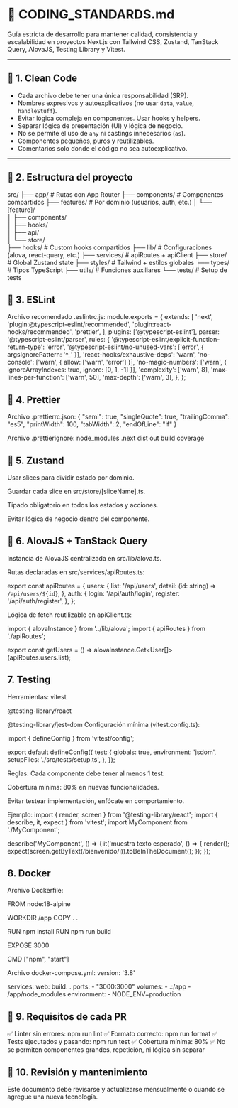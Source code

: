 # 🧼 CODING_STANDARDS.md

Guía estricta de desarrollo para mantener calidad, consistencia y escalabilidad en proyectos Next.js con Tailwind CSS, Zustand, TanStack Query, AlovaJS, Testing Library y Vitest.

---

## 🔹 1. Clean Code

- Cada archivo debe tener una única responsabilidad (SRP).
- Nombres expresivos y autoexplicativos (no usar `data`, `value`, `handleStuff`).
- Evitar lógica compleja en componentes. Usar hooks y helpers.
- Separar lógica de presentación (UI) y lógica de negocio.
- No se permite el uso de `any` ni castings innecesarios (`as`).
- Componentes pequeños, puros y reutilizables.
- Comentarios solo donde el código no sea autoexplicativo.

---

## 🔹 2. Estructura del proyecto

src/
├── app/ # Rutas con App Router
├── components/ # Componentes compartidos
├── features/ # Por dominio (usuarios, auth, etc.)
│ └── [feature]/  
│ ├── components/  
│ ├── hooks/  
│ ├── api/  
│ └── store/  
├── hooks/ # Custom hooks compartidos
├── lib/ # Configuraciones (alova, react-query, etc.)
├── services/ # apiRoutes + apiClient
├── store/ # Global Zustand state
├── styles/ # Tailwind + estilos globales
├── types/ # Tipos TypeScript
├── utils/ # Funciones auxiliares
└── tests/ # Setup de tests

## 🔹 3. ESLint

Archivo recomendado .eslintrc.js:
module.exports = {
extends: [
'next',
'plugin:@typescript-eslint/recommended',
'plugin:react-hooks/recommended',
'prettier',
],
plugins: ['@typescript-eslint'],
parser: '@typescript-eslint/parser',
rules: {
'@typescript-eslint/explicit-function-return-type': 'error',
'@typescript-eslint/no-unused-vars': ['error', { argsIgnorePattern: '^_' }],
'react-hooks/exhaustive-deps': 'warn',
'no-console': ['warn', { allow: ['warn', 'error'] }],
'no-magic-numbers': ['warn', { ignoreArrayIndexes: true, ignore: [0, 1, -1] }],
'complexity': ['warn', 8],
'max-lines-per-function': ['warn', 50],
'max-depth': ['warn', 3],
},
};

## 🔹 4. Prettier

Archivo .prettierrc.json:
{
"semi": true,
"singleQuote": true,
"trailingComma": "es5",
"printWidth": 100,
"tabWidth": 2,
"endOfLine": "lf"
}

Archivo .prettierignore:
node_modules
.next
dist
out
build
coverage

## 🔹 5. Zustand

Usar slices para dividir estado por dominio.

Guardar cada slice en src/store/[sliceName].ts.

Tipado obligatorio en todos los estados y acciones.

Evitar lógica de negocio dentro del componente.

## 🔹 6. AlovaJS + TanStack Query

Instancia de AlovaJS centralizada en src/lib/alova.ts.

Rutas declaradas en src/services/apiRoutes.ts:

export const apiRoutes = {
users: {
list: '/api/users',
detail: (id: string) => `/api/users/${id}`,
},
auth: {
login: '/api/auth/login',
register: '/api/auth/register',
},
};

Lógica de fetch reutilizable en apiClient.ts:

import { alovaInstance } from '../lib/alova';
import { apiRoutes } from './apiRoutes';

export const getUsers = () => alovaInstance.Get<User[]>(apiRoutes.users.list);

## 7. Testing

Herramientas:
vitest

@testing-library/react

@testing-library/jest-dom
Configuración mínima (vitest.config.ts):

import { defineConfig } from 'vitest/config';

export default defineConfig({
test: {
globals: true,
environment: 'jsdom',
setupFiles: './src/tests/setup.ts',
},
});

Reglas:
Cada componente debe tener al menos 1 test.

Cobertura mínima: 80% en nuevas funcionalidades.

Evitar testear implementación, enfócate en comportamiento.

Ejemplo:
import { render, screen } from '@testing-library/react';
import { describe, it, expect } from 'vitest';
import MyComponent from './MyComponent';

describe('MyComponent', () => {
it('muestra texto esperado', () => {
render(<MyComponent />);
expect(screen.getByText(/bienvenido/i)).toBeInTheDocument();
});
});

## 8. Docker

Archivo Dockerfile:

FROM node:18-alpine

WORKDIR /app
COPY . .

RUN npm install
RUN npm run build

EXPOSE 3000

CMD ["npm", "start"]

Archivo docker-compose.yml:
version: '3.8'

services:
web:
build: .
ports: - "3000:3000"
volumes: - .:/app - /app/node_modules
environment: - NODE_ENV=production

## 🔹 9. Requisitos de cada PR

✅ Linter sin errores: npm run lint
✅ Formato correcto: npm run format
✅ Tests ejecutados y pasando: npm run test
✅ Cobertura mínima: 80%
✅ No se permiten componentes grandes, repetición, ni lógica sin separar

## 🔹 10. Revisión y mantenimiento

Este documento debe revisarse y actualizarse mensualmente o cuando se agregue una nueva tecnología.
